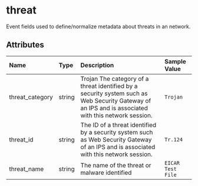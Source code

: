 # threat

Event fields used to define/normalize metadata about threats in an network.

## Attributes

| Name | Type | Description | Sample Value |
|:---|:---|:---|:---|
 | threat_category | string | Trojan The category of a threat identified by a security system such as Web Security Gateway of an IPS and is associated with this network session. | ```Trojan``` |
 | threat_id | string | The ID of a threat identified by a security system such as Web Security Gateway of an IPS and is associated with this network session. | ```Tr.124``` |
 | threat_name | string | The name of the threat or malware identified | ```EICAR Test File``` |
